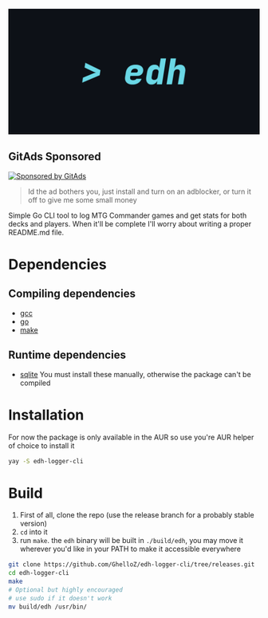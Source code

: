 <!-- GitAds-Verify: K5ELW3H2XRUO1Q34LJ73XEA5FRMBMHJM -->
![banner](https://github.com/GhelloZ/edh-logger-cli/blob/42940ebf69a69de04c99710a8b8a72bfe165f345/metadata/banner.png)

## GitAds Sponsored
[![Sponsored by GitAds](https://gitads.dev/v1/ad-serve?source=ghelloz/edhstats@github)](https://gitads.dev/v1/ad-track?source=ghelloz/edhstats@github)
> Id the ad bothers you, just install and turn on an adblocker, or turn it off to give me some small money

Simple Go CLI tool to log MTG Commander games and get stats for both decks and players. 
When it'll be complete I'll worry about writing a proper README.md file. 

<!--
# Usage
![Demo](link-to-demo.gif)
blah blah use it like this blah blah
-->
# Dependencies
## Compiling dependencies
- [gcc](https://gcc.gnu.org/install/)
- [go](https://go.dev/doc/install/source)
- [make](https://www.gnu.org/software/make/#download)
## Runtime dependencies
- [sqlite](https://sqlite.org/src/doc/trunk/README.md)
You must install these manually, otherwise the package can't be compiled

# Installation
For now the package is only available in the AUR so use you're AUR helper of choice to install it
```bash
yay -S edh-logger-cli
```
# Build
1. First of all, clone the repo (use the release branch for a probably stable version)
2. `cd` into it
3. run `make`. the `edh` binary will be built in `./build/edh`, you may move it wherever you'd like in your PATH to make it accessible everywhere
```bash
git clone https://github.com/GhelloZ/edh-logger-cli/tree/releases.git
cd edh-logger-cli
make
# Optional but highly encouraged
# use sudo if it doesn't work
mv build/edh /usr/bin/
```
